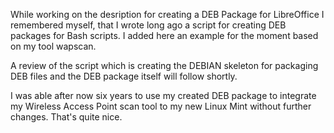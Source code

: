 While working on the desription for creating a DEB Package for LibreOffice I remembered myself, 
that I wrote long ago a script for creating DEB packages for Bash scripts. I added here an example
for the moment based on my tool wapscan.

A review of the script which is creating the DEBIAN skeleton for packaging DEB files and the DEB package
itself will follow shortly.

I was able after now six years to use my created DEB package to integrate my Wireless Access Point scan tool
to my new Linux Mint without further changes. That's quite nice.

